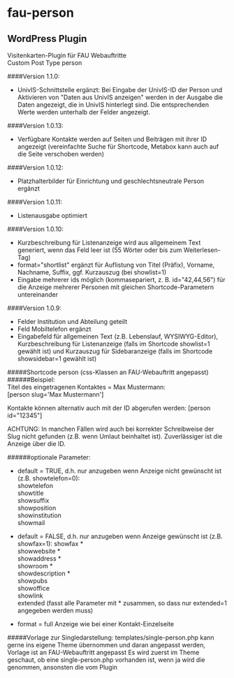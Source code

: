 fau-person
============

WordPress Plugin
----------------

Visitenkarten-Plugin für FAU Webauftritte  
Custom Post Type person

####Version 1.1.0:

- UnivIS-Schnittstelle ergänzt: Bei Eingabe der UnivIS-ID der Person und Aktivieren von "Daten aus UnivIS anzeigen" werden in der Ausgabe die Daten angezeigt, die in UnivIS hinterlegt sind. Die entsprechenden Werte werden unterhalb der Felder angezeigt.

####Version 1.0.13:

- Verfügbare Kontakte werden auf Seiten und Beiträgen mit ihrer ID angezeigt (vereinfachte Suche für Shortcode, Metabox kann auch auf die Seite verschoben werden)    

####Version 1.0.12:

- Platzhalterbilder für Einrichtung und geschlechtsneutrale Person ergänzt   

####Version 1.0.11:

- Listenausgabe optimiert    

####Version 1.0.10:

- Kurzbeschreibung für Listenanzeige wird aus allgemeinem Text generiert, wenn das Feld leer ist (55 Wörter oder bis zum Weiterlesen-Tag)    
- format="shortlist" ergänzt für Auflistung von Titel (Präfix), Vorname, Nachname, Suffix, ggf. Kurzauszug (bei showlist=1)    
- Eingabe mehrerer ids möglich (kommasepariert, z. B. id="42,44,56") für die Anzeige mehrerer Personen mit gleichen Shortcode-Parametern untereinander    

####Version 1.0.9:

- Felder Institution und Abteilung geteilt    
- Feld Mobiltelefon ergänzt
- Eingabefeld für allgemeinen Text (z.B. Lebenslauf, WYSIWYG-Editor), Kurzbeschreibung für Listenanzeige (falls im Shortcode showlist=1 gewählt ist) und Kurzauszug für Sidebaranzeige (falls im Shortcode showsidebar=1 gewählt ist)

#####Shortcode person (css-Klassen an FAU-Webauftritt angepasst)
######Beispiel:  
Titel des eingetragenen Kontaktes = Max Mustermann:  
[person slug='Max Mustermann']  

Kontakte können alternativ auch mit der ID abgerufen werden:
[person id="12345"]

ACHTUNG: In manchen Fällen wird auch bei korrekter Schreibweise der Slug nicht gefunden (z.B. wenn Umlaut beinhaltet ist). Zuverlässiger ist die Anzeige über die ID.


######optionale Parameter:  
- default = TRUE, d.h. nur anzugeben wenn Anzeige nicht gewünscht ist (z.B. showtelefon=0):  
showtelefon  
showtitle  
showsuffix  
showposition  
showinstitution  
showmail  

- default = FALSE, d.h. nur anzugeben wenn Anzeige gewünscht ist (z.B. showfax=1):
showfax *  
showwebsite *  
showaddress *  
showroom *  
showdescription *  
showpubs  
showoffice  
showlink  
extended (fasst alle Parameter mit * zusammen, so dass nur extended=1 angegeben werden muss)


- format = full
Anzeige wie bei einer Kontakt-Einzelseite

#####Vorlage zur Singledarstellung: templates/single-person.php
kann gerne ins eigene Theme übernommen und daran angepasst werden, Vorlage ist an FAU-Webauftritt angepasst
Es wird zuerst im Theme geschaut, ob eine single-person.php vorhanden ist, wenn ja wird die genommen, ansonsten die vom Plugin




